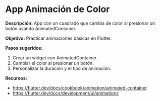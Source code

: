 # App Animación de Color

**Descripción:**
App con un cuadrado que cambia de color al presionar un botón usando AnimatedContainer.

**Objetivo:**
Practicar animaciones básicas en Flutter.

**Pasos sugeridos:**
1. Crear un widget con AnimatedContainer.
2. Cambiar el color al presionar un botón.
3. Personalizar la duración y el tipo de animación.

**Recursos:**
- https://flutter.dev/docs/cookbook/animation/animated-container
- https://flutter.dev/docs/development/ui/animations
